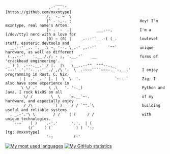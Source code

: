 ```brainfuck
                      ___                                                                         
                   .-' , `'.                                  [https://github.com/mxxntype]       
                  /,  -. ~  \                                                                     
                  |^ - ~,-. ;                              Hey! I'm mxxntype, real name's Artem.  
                  |~ .  -  .|           ___.--,            I'm a [/dev/tty] nerd with a love for  
         _.._     |0) ~ (0) |    _.---'`__.-( (_.          lowlevel stuff, esoteric devtools and  
  __.--'`_.. '.__.\ ~, '--. \_.-' ,.--'`     `""`          unique hardware, as well as different  
 ( ,.--'`   ',__ /./; - ;, '.__.'`    __                   forms of 'crackhead engineering'.      
 _`) )  .---.__.' / |.  |\   \__..--""  """--.,_                                                  
`---' .'.''-._.-'`_./ ,/\ '.  \ _.-~~~````~~~-._`-.__.'     I enjoy programming in Rust, C, Nix,  
      | |  .' _.-' |. |  \  \  '.               `~---`      Zig; I also have some experience in   
       \ \/ .'     \ ,\   '. '-._)                          Python and Java. I rock NixOS on all  
        \/ /        \  \    `=.__`~-.                       of my hardware, and especially enjoy  
        / /\         `) )    / / `"".`\                     building useful and reliable systems  
  , _.-'.'\ \        / /    ( (     / /                     with unique technologies.             
   `--~`   ) )    .-'.'      '.'.  | (                                                            
          (/`    ( (`          ) )  '-;                              [tg: @mxxntype]              
           `      '-;         (-'                                                                 
```

[![My most used languages](https://github-readme-stats.vercel.app/api/top-langs/?username=mxxntype&theme=github_dark&hide_border=true&layout=compact)](https://github.com/mxxntype?tab=repositories)
[![My GitHub statistics](https://github-readme-stats.vercel.app/api?username=mxxntype&theme=github_dark&show_icons=true&hide_border=true&hide_title=true)](https://github.com/mxxntype/github-readme-stats)
